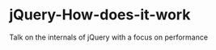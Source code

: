 jQuery-How-does-it-work
=======================

Talk on the internals of jQuery with a focus on performance